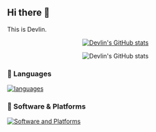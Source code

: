 ## Hi there 👋

This is Devlin.

<div align="center">
  
[![Devlin's GitHub stats](https://github-readme-stats.vercel.app/api?username=Gerard-Devlin&anuraghazra&show_icons=true&theme=dracula)](https://github.com/anuraghazra/github-readme-stats)

![Devlin's GitHub stats](https://github-readme-stats.vercel.app/api/top-langs/?username=Gerard-Devlin&layout=compact&theme=dracula)
</div>


### 📌 Languages

[![languages](https://skillicons.dev/icons?i=js,html,css,js,python,c,cpp,latex,py,java,linux,django,mysql,md)](https://skillicons.dev)

### 🧭 Software & Platforms

[![Software and Platforms](https://skillicons.dev/icons?i=clion,idea,vscode,pycharm,ps,ae,pr,stackoverflow,git)](https://skillicons.dev)


